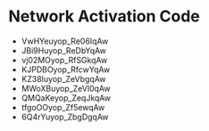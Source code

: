 # Network Activation Code
* VwHYeuyop_Re06IqAw
* JBi9Huyop_ReDbYqAw
* vj02MOyop_RfSGkqAw
* KJPDBOyop_RfcwYqAw
* KZ38Iuyop_ZeVbgqAw
* MWoXBuyop_ZeVl0qAw
* QMQaKeyop_ZeqJkqAw
* tfgoOOyop_Zf5ewqAw
* 6Q4rYuyop_ZbgDgqAw